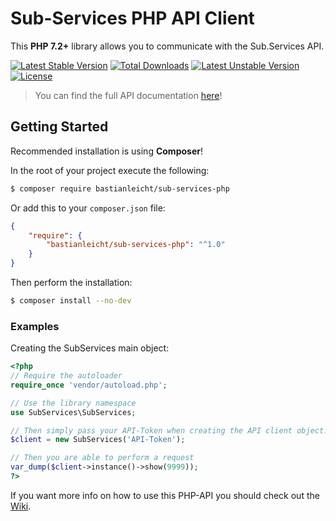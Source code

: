 Sub-Services PHP API Client
=======================
This **PHP 7.2+** library allows you to communicate with the Sub.Services API.

[![Latest Stable Version](http://poser.pugx.org/bastianleicht/sub-services-php/v)](https://packagist.org/packages/bastianleicht/sub-services-php)
[![Total Downloads](http://poser.pugx.org/bastianleicht/sub-services-php/downloads)](https://packagist.org/packages/bastianleicht/sub-services-php)
[![Latest Unstable Version](http://poser.pugx.org/bastianleicht/sub-services-php/v/unstable)](https://packagist.org/packages/bastianleicht/sub-services-php)
[![License](http://poser.pugx.org/bastianleicht/sub-services-php/license)](https://packagist.org/packages/bastianleicht/sub-services-php)

> You can find the full API documentation [here](https://sub.services/go/api-docs)!

## Getting Started

Recommended installation is using **Composer**!

In the root of your project execute the following:
```sh
$ composer require bastianleicht/sub-services-php
```

Or add this to your `composer.json` file:
```json
{
    "require": {
        "bastianleicht/sub-services-php": "^1.0"
    }
}
```

Then perform the installation:
```sh
$ composer install --no-dev
```

### Examples

Creating the SubServices main object:

```php
<?php
// Require the autoloader
require_once 'vendor/autoload.php';

// Use the library namespace
use SubServices\SubServices;

// Then simply pass your API-Token when creating the API client object.
$client = new SubServices('API-Token');

// Then you are able to perform a request
var_dump($client->instance()->show(9999));
?>
```

If you want more info on how to use this PHP-API you should check out the [Wiki](https://github.com/bastianleicht/sub-services-php/wiki).
